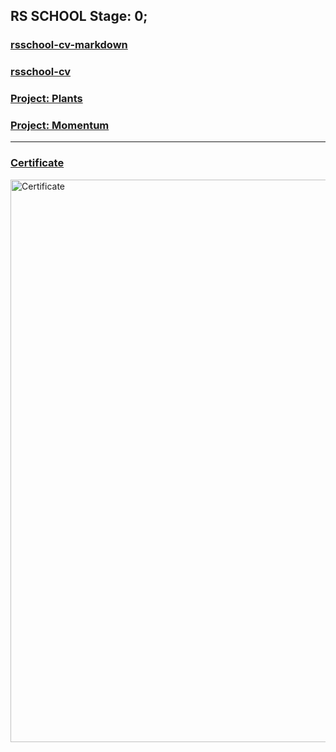 ## RS SCHOOL Stage: 0;

### [rsschool-cv-markdown](https://seygorin.github.io/rs.school-stage0/cv)
### [rsschool-cv](https://seygorin.github.io/rs.school-stage0/)
### [Project: Plants](https://rolling-scopes-school.github.io/seygorin-JSFEPRESCHOOL2022Q4/plants/)
### [Project: Momentum](https://seygorin-stage0-momentum.netlify.app/)
********* 
### [Certificate](https://app.rs.school/certificate/tou2voy2)

<img src="https://user-images.githubusercontent.com/69956633/222904965-2f5ff181-b31e-449e-9e00-674324335bb6.png" alt="Certificate" width="900"/>
